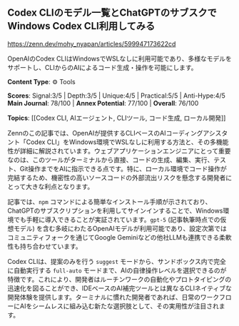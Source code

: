## Codex CLIのモデル一覧とChatGPTのサブスクでWindows Codex CLI利用してみる

https://zenn.dev/mohy_nyapan/articles/599947173622cd

OpenAIのCodex CLIはWindowsでWSLなしに利用可能であり、多様なモデルをサポートし、CLIからのAIによるコード生成・操作を可能にします。

**Content Type**: ⚙️ Tools

**Scores**: Signal:3/5 | Depth:3/5 | Unique:4/5 | Practical:5/5 | Anti-Hype:4/5
**Main Journal**: 78/100 | **Annex Potential**: 77/100 | **Overall**: 76/100

**Topics**: [[Codex CLI, AIエージェント, CLIツール, コード生成, ローカル開発]]

Zennのこの記事では、OpenAIが提供するCLIベースのAIコーディングアシスタント「Codex CLI」をWindows環境でWSLなしに利用する方法と、その多機能性が詳細に解説されています。ウェブアプリケーションエンジニアにとって重要なのは、このツールがターミナルから直接、コードの生成、編集、実行、テスト、Git操作までをAIに指示できる点です。特に、ローカル環境でコード操作が完結するため、機密性の高いソースコードの外部流出リスクを懸念する開発者にとって大きな利点となります。

記事では、`npm` コマンドによる簡単なインストール手順が示されており、ChatGPTのサブスクリプションを利用してサインインすることで、Windows環境でも手軽に導入できることが実証されています。`gpt-5` (記事執筆時点での仮想モデル) を含む多岐にわたるOpenAIモデルが利用可能であり、設定次第ではコミュニティフォークを通じてGoogle Geminiなどの他社LLMも連携できる柔軟性も持ち合わせています。

Codex CLIは、提案のみを行う `suggest` モードから、サンドボックス内で完全に自動実行する `full-auto` モードまで、AIの自律操作レベルを選択できるのが特徴です。これにより、開発者はルーチンワークの自動化やプロトタイピングの迅速化を図ることができ、IDEベースのAI補完ツールとは異なるCLIネイティブな開発体験を提供します。ターミナルに慣れた開発者であれば、日常のワークフローにAIをシームレスに組み込む新たな選択肢として、その実用性が注目されます。